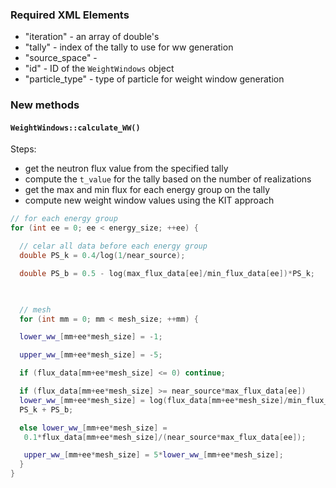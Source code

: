 ### Required XML Elements
  - "iteration" - an array of double's
  - "tally" - index of the tally to use for ww generation
  - "source_space" - 
  - "id" - ID of the `WeightWindows` object
  - "particle_type" - type of particle for weight window generation

### New methods

#### `WeightWindows::calculate_WW()`

Steps:
  - get the neutron flux value from the specified tally
  - compute the `t_value` for the tally based on the number of realizations
  - get the max and min flux for each energy group on the tally
  - compute new weight window values using the KIT approach
```c++
// for each energy group
for (int ee = 0; ee < energy_size; ++ee) {

  // celar all data before each energy group
  double PS_k = 0.4/log(1/near_source);

  double PS_b = 0.5 - log(max_flux_data[ee]/min_flux_data[ee])*PS_k;

  

  // mesh
  for (int mm = 0; mm < mesh_size; ++mm) {

  lower_ww_[mm+ee*mesh_size] = -1;

  upper_ww_[mm+ee*mesh_size] = -5;

  if (flux_data[mm+ee*mesh_size] <= 0) continue;

  if (flux_data[mm+ee*mesh_size] >= near_source*max_flux_data[ee]) 
  lower_ww_[mm+ee*mesh_size] = log(flux_data[mm+ee*mesh_size]/min_flux_data[ee]) * 
  PS_k + PS_b;

  else lower_ww_[mm+ee*mesh_size] = 
   0.1*flux_data[mm+ee*mesh_size]/(near_source*max_flux_data[ee]);

   upper_ww_[mm+ee*mesh_size] = 5*lower_ww_[mm+ee*mesh_size];
  }
}
```